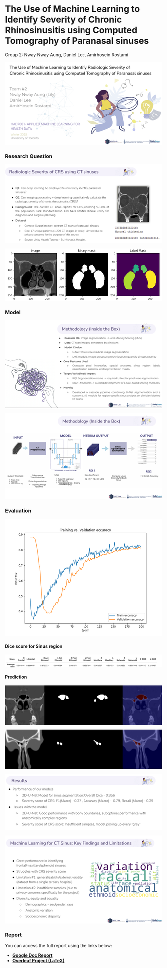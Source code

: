 
# The Use of Machine Learning to Identify Severity of Chronic Rhinosinusitis using Computed Tomography of Paranasal sinuses

Group 2: Nway Nway Aung, Daniel Lee, Amirhosein Rostami

<p align="center">
  <img src="./figures/Phase3/1.png"/>
</p> 

### Research Question 

<p align="center">
  <img src="./figures/Phase3/2.png"/>
</p> 


<p align="center">
  <img src="./figures/fig 2.Image-Mask.png"/>
</p> 

### Model

<p align="center">
  <img src="./figures/Phase3/3.png"/>
</p> 

<p align="center">
  <img src="./figures/Phase3/4.png"/>
</p> 

### Evaluation

<p align="center">
  <img src="./figures/fig 4.training_vs_validation_accuracy.png"/>
</p> 

#### Dice score for Sinus region

<p align="center">
  <img src="./figures/Phase3/5.png"/>
</p> 

#### Prediction
<p align="center">
  <img src="./figures/Phase3/Patient1.gif"/>
</p> 

<p align="center">
  <img src="./figures/Phase3/Patient2.gif"/>
</p> 

<p align="center">
  <img src="./figures/Phase3/8.png"/>
</p> 

<p align="center">
  <img src="./figures/Phase3/9.png"/>
</p> 

### Report  
You can access the full report using the links below:  
- **[Google Doc Report](https://docs.google.com/document/d/1aF5IK5754bi4gZ96DYD7RSq2IwykWmWbpALqD8KPH-M/edit?usp=sharing)**  
- **[Overleaf Project (LaTeX)](https://www.overleaf.com/read/qsnqbwmrntrd#9499a9)**
